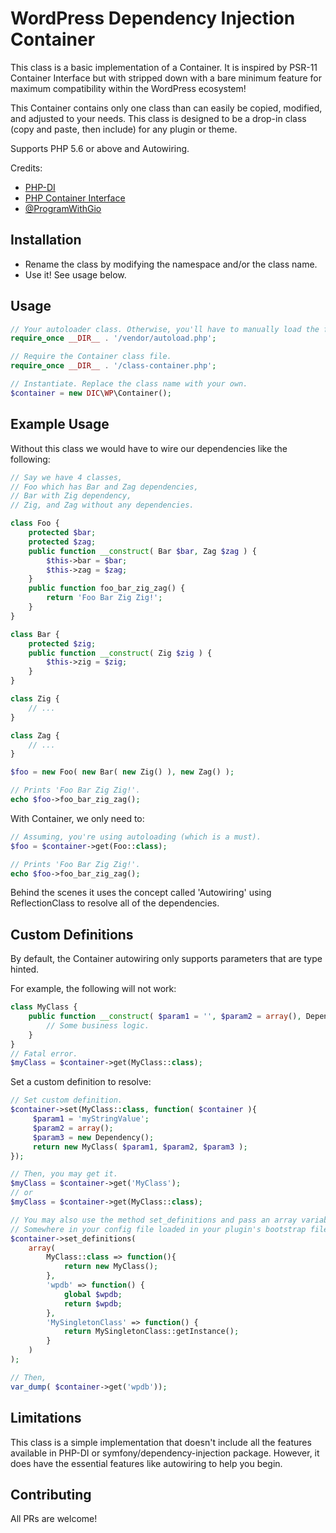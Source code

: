 
# WordPress Dependency Injection Container

This class is a basic implementation of a Container. It is inspired by PSR-11 Container Interface but with stripped down with a bare minimum feature for maximum compatibility within the WordPress ecosystem!

This Container contains only one class than can easily be copied, modified, and adjusted to your needs. This class is designed to be a drop-in class (copy and paste, then include) for any plugin or theme.

Supports PHP 5.6 or above and Autowiring.

Credits:
- [PHP-DI](https://php-di.org/)
- [PHP Container Interface](https://www.php-fig.org/psr/psr-11/)
- [@ProgramWithGio](https://www.youtube.com/@ProgramWithGio)

## Installation
- Rename the class by modifying the namespace and/or the class name.
- Use it! See usage below.
## Usage

```php
// Your autoloader class. Otherwise, you'll have to manually load the files.
require_once __DIR__ . '/vendor/autoload.php';

// Require the Container class file.
require_once __DIR__ . '/class-container.php';

// Instantiate. Replace the class name with your own.
$container = new DIC\WP\Container();
```

## Example Usage

Without this class we would have to wire our dependencies like the following:

```php
// Say we have 4 classes, 
// Foo which has Bar and Zag dependencies,
// Bar with Zig dependency,
// Zig, and Zag without any dependencies.

class Foo {
    protected $bar;
    protected $zag;
    public function __construct( Bar $bar, Zag $zag ) {
        $this->bar = $bar;
        $this->zag = $zag;
    }
    public function foo_bar_zig_zag() {
        return 'Foo Bar Zig Zig!';
    }
}

class Bar {
    protected $zig;
    public function __construct( Zig $zig ) {
        $this->zig = $zig;
    }
}

class Zig {
    // ...
}

class Zag {
    // ...
}

$foo = new Foo( new Bar( new Zig() ), new Zag() );

// Prints 'Foo Bar Zig Zig!'.
echo $foo->foo_bar_zig_zag();
```

With Container, we only need to:

```php
// Assuming, you're using autoloading (which is a must).
$foo = $container->get(Foo::class);

// Prints 'Foo Bar Zig Zig!'.
echo $foo->foo_bar_zig_zag();
```
Behind the scenes it uses the concept called 'Autowiring' using ReflectionClass to resolve all of the dependencies.

## Custom Definitions
By default, the Container autowiring only supports parameters that are type hinted. 

For example, the following will not work:
```php
class MyClass {
    public function __construct( $param1 = '', $param2 = array(), Dependency $param3 ){
        // Some business logic.
    }
}
// Fatal error.
$myClass = $container->get(MyClass::class);
```
Set a custom definition to resolve:
```php
// Set custom definition.
$container->set(MyClass::class, function( $container ){
     $param1 = 'myStringValue';
     $param2 = array();
     $param3 = new Dependency();
     return new MyClass( $param1, $param2, $param3 );
});

// Then, you may get it.
$myClass = $container->get('MyClass');
// or
$myClass = $container->get(MyClass::class);

// You may also use the method set_definitions and pass an array variable to define multiple definitions.
// Somewhere in your config file loaded in your plugin's bootstrap file:
$container->set_definitions(
    array(
        MyClass::class => function(){
            return new MyClass();
        },
        'wpdb' => function() {
            global $wpdb;
            return $wpdb;
        },
        'MySingletonClass' => function() {
            return MySingletonClass::getInstance();
        }
    )
);

// Then,
var_dump( $container->get('wpdb'));
```
## Limitations
This class is a simple implementation that doesn't include all the features available in PHP-DI or symfony/dependency-injection package. However, it does have the essential features like autowiring to help you begin.

## Contributing
All PRs are welcome!
